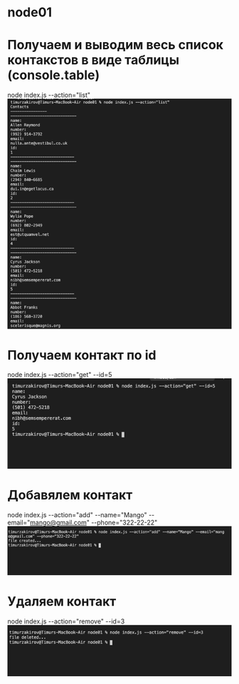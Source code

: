 # node01


# Получаем и выводим весь список контакстов в виде таблицы (console.table)
node index.js --action="list"
![alt text](https://github.com/BURZUMANE/node01/blob/master/screenShots/Screen%20Shot%202020-06-21%20at%201.21.18%20PM.png?raw=true)

# Получаем контакт по id
node index.js --action="get" --id=5
![alt text](https://github.com/BURZUMANE/node01/blob/master/screenShots/Screen%20Shot%202020-06-21%20at%2012.57.55%20PM.png?raw=true)

# Добавялем контакт
node index.js --action="add" --name="Mango" --email="mango@gmail.com" --phone="322-22-22"
![alt text](https://github.com/BURZUMANE/node01/blob/master/screenShots/Screen%20Shot%202020-06-21%20at%201.00.25%20PM.png?raw=true)
# Удаляем контакт
node index.js --action="remove" --id=3
![alt text](https://github.com/BURZUMANE/node01/blob/master/screenShots/Screen%20Shot%202020-06-21%20at%201.01.24%20PM.png?raw=true)
